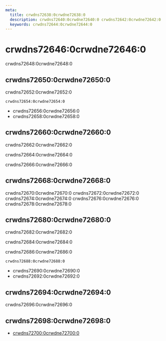 ```yaml
---
meta:
  title: crwdns72638:0crwdne72638:0
  description: crwdns72640:0crwdne72640:0 crwdns72642:0crwdne72642:0
  keywords: crwdns72644:0crwdne72644:0
---
```


# crwdns72646:0crwdne72646:0
crwdns72648:0crwdne72648:0

<entry-ad />

## crwdns72650:0crwdne72650:0
crwdns72652:0crwdne72652:0

`crwdns72654:0crwdne72654:0`
- crwdns72656:0crwdne72656:0
- crwdns72658:0crwdne72658:0


## crwdns72660:0crwdne72660:0
crwdns72662:0crwdne72662:0

  crwdns72664:0crwdne72664:0

  crwdns72666:0crwdne72666:0

## crwdns72668:0crwdne72668:0
crwdns72670:0crwdne72670:0
<alert type="success">crwdns72672:0crwdne72672:0</alert>
<alert type="info">crwdns72674:0crwdne72674:0</alert>
<alert type="warning">crwdns72676:0crwdne72676:0</alert>
<alert type="error">crwdns72678:0crwdne72678:0</alert>

## crwdns72680:0crwdne72680:0
crwdns72682:0crwdne72682:0

  crwdns72684:0crwdne72684:0

  crwdns72686:0crwdne72686:0

  `crwdns72688:0crwdne72688:0`
  - crwdns72690:0crwdne72690:0
  - crwdns72692:0crwdne72692:0

## crwdns72694:0crwdne72694:0
crwdns72696:0crwdne72696:0

## crwdns72698:0crwdne72698:0
  - [crwdns72700:0crwdne72700:0]()

<endmatter />
